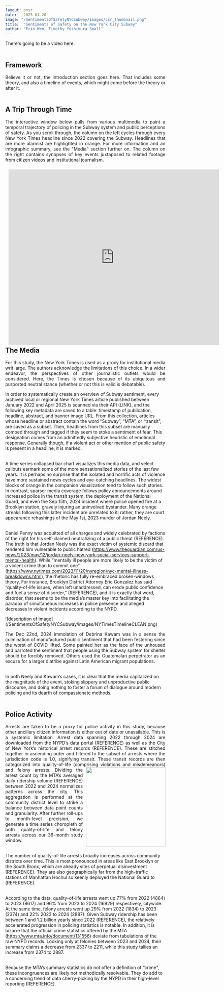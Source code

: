```yaml
---
layout: post
date:   2025-04-20
image: "/SentimentsOfSafetyNYCSubway/images/csr_thumbnail.png"
title:  "Sentiments of Safety on the New York City Subway"
author: "Erin Wen, Timothy Yoshimura Small"
---
```


There's going to be a video here. <br> <br>

<h2>Framework</h2>
<p style="text-align: justify;">
  Believe it or not, the introduction section goes here. That includes some theory, and also a timeline of events, which might come before the theory or after it. <br> <br>
</p>

<h2>A Trip Through Time</h2>
<p style="text-align: justify;">
  The interactive window below pulls from various multimedia to paint a temporal trajectory of policing in the Subway system and public perceptions of safety. As you scroll through, the column on the left cycles through every New York Times headline since 2022 covering the Subway. Headlines that are more alarmist are highlighted in orange. For more information and an infographic summary, see the "Media" section further on. The column on the right contains synopses of key events juxtaposed to related footage from citizen videos and institutional journalism. <br> <br>
  <iframe src="https://joined.space/ConflictUrbNYTPhotos0422251141" style="float: left; width:663px; height:550px; vertical-align:middle; margin:5px 25px 5px 10px; scrollbar-color:transparent;" frameborder="0"></iframe>
</p>

<h2>The Media</h2>
<p style="text-align: justify;">
For this study, the New York Times is used as a proxy for institutional media writ large. The authors acknowledge the limitations of this choice. In a wider endeavor, the perspectives of other journalistic outlets would be considered. Here, the Times is chosen because of its ubiquitous and purported neutral stance (whether or not this is valid is debatable). 


In order to systematically create an overview of Subway sentiment, every archived local or regional New York Times article published between January 2022 and April 2025 is scanned via their API (LINK), and the following key metadata are saved to a table: timestamp of publication, headline, abstract, and banner image URL. From this collection, articles whose headline or abstract contain the word “Subway”, “MTA”, or “transit”, are saved as a subset. Then, headlines from this subset are manually combed through and tagged if they seem to stoke a sentiment of fear. This designation comes from an admittedly subjective heuristic of emotional response. Generally though, if a violent act or other mention of public safety is present in a headline, it is marked. <br> <br>

A time series collapsed bar chart visualizes this media data, and select callouts earmark some of the more sensationalized stories of the last few years. It is perhaps no surprise that the isolated and horrific acts of violence have more sustained news cycles and eye-catching headlines. The widest blocks of orange in the companion visualization tend to follow such stories. In contrast, sparser media coverage follows policy announcements around increased police in the transit system, the deployment of the National Guard, and even the Sep 15th, 2024 incident where police opened fire at a Brooklyn station, gravely injuring an uninvolved bystander. Many orange streaks following this latter incident are unrelated to it; rather, they are court appearance rehashings of the May 1st, 2023 murder of Jordan Neely. <br> <br>

Daniel Penny was acquitted of all charges and widely celebrated by factions of the right for his self-claimed neutralizing of a public threat (REFERENCE). The truth is that Jordan Neely was the exact victim of systemic discard that rendered him vulnerable to public hatred (https://www.theguardian.com/us-news/2023/may/12/jordan-neely-new-york-social-services-support-mental-health). While “mentally ill people are more likely to be the victim of a violent crime than to commit one” (https://www.nytimes.com/2023/11/20/nyregion/nyc-mental-illness-breakdowns.html), the rhetoric has fully re-embraced broken-windows theory. For instance, Brooklyn District Attorney Eric Gonzalez has said “quality-of-life issues, when left unaddressed, can erode public confidence and fuel a sense of disorder,” (REFERENCE), and it is exactly that word, disorder, that seems to be the media’s master key into facilitating the paradox of simultaneous increases in police presence and alleged decreases in violent incidents according to the NYPD.
</p>
![description of image](/SentimentsOfSafetyNYCSubway/images/NYTimesTimelineCLEAN.png)
<p style="text-align: justify;">
The Dec 22nd, 2024 immolation of Debrina Kawam was in a sense the culmination of manufactured public sentiment that had been festering since the worst of COVID lifted. Some painted her as the face of the unhoused and parroted the sentiment that people using the Subway system for shelter should be forcibly removed. Others used the Guatemalan perpetrator as an excuse for a larger diatribe against Latin American migrant populations. <br> <br>

In both Neely and Kawam’s cases, it is clear that the media capitalized on the magnitude of the event, stoking slippery and unproductive public discourse, and doing nothing to foster a forum of dialogue around modern policing and its dearth of compassionate methods. <br> <br>
</p>


<h2>Police Activity</h2>
<p style="text-align: justify;">
Arrests are taken to be a proxy for police activity in this study, because other ancillary citizen information is either out of date or unavailable. This is a systemic limitation. Arrest data spanning 2022 through 2024 are downloaded from the NYPD’s data portal (REFERENCE) as well as the City of New York’s historical arrest records (REFERENCE). These are stitched together in ascending order and filtered to the subset of arrests where the jurisdiction code is 1.0, signifying transit. These transit records are then categorized into quality-of-life (comprising violations and misdemeanors) and felony arrests. 
  <img src="/SentimentsOfSafetyNYCSubway/images/QOL_Arrests.gif" style="float: right; width:250px; height:auto;   vertical-align:middle; margin:0 0 10px 10px;"/>
Dividing the arrest count by the MTA’s averaged daily ridership volume (REFERENCE) between 2022 and 2024 normalizes patterns across the city. This aggregation is performed at the community district level to strike a balance between data point counts and granularity. After further roll-ups to month-level precision, we generate a time series choropleth of both quality-of-life and felony arrests across our 36-month study window. <br> <br>

The number of quality-of-life arrests broadly increases across community districts over time. This is most pronounced in areas like East Brooklyn or the South Bronx, which are already sites of perpetual disinvestment (REFERENCE). They are also geographically far from the high-traffic stations of Manhattan Hochul so keenly deployed the National Guard to (REFERENCE). <br> <br>

According to the data, quality-of-life arrests went up 77% from 2022 (4864) to 2023 (8617) and 96% from 2023 to 2024 (16929) respectively, citywide. At the same time, felony arrests went up 29% from 2022 (1834) to 2023 (2374) and 22% 2023 to 2024 (2887). Given Subway ridership has been between 1 and 1.2 billion yearly since 2022 (REFERENCE), the relatively accelerated progression in policing statistics is notable. In addition, it is bizarre that the official crime statistics offered by the MTA (https://www.mta.info/document/131556) deviate from tabulations of the raw NYPD records. Looking only at felonies between 2023 and 2024, their summary claims a decrease from 2337 to 2211, while this study tallies an increase from 2374 to 2887. <br> <br>

Because the MTA’s summary statistics do not offer a definition of “crime”, these incongruences are likely not methodically resolvable. They do add to a concerning trend of data cherry-picking by the NYPD in their high-level reporting (REFERENCE). <br> <br>
</p>



